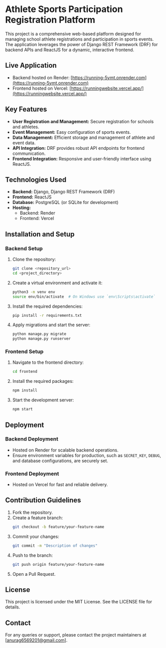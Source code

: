 # Athlete Sports Participation Registration Platform

This project is a comprehensive web-based platform designed for managing school athlete registrations and participation in sports events. The application leverages the power of Django REST Framework (DRF) for backend APIs and ReactJS for a dynamic, interactive frontend.

## Live Application
- Backend hosted on Render: [https://running-5ymt.onrender.com](https://running-5ymt.onrender.com)
- Frontend hosted on Vercel: [https://runningwebsite.vercel.app/](https://runningwebsite.vercel.app/)

## Key Features
- **User Registration and Management:** Secure registration for schools and athletes.
- **Event Management:** Easy configuration of sports events.
- **Data Management:** Efficient storage and management of athlete and event data.
- **API Integration:** DRF provides robust API endpoints for frontend communication.
- **Frontend Integration:** Responsive and user-friendly interface using ReactJS.

## Technologies Used
- **Backend:** Django, Django REST Framework (DRF)
- **Frontend:** ReactJS
- **Database:** PostgreSQL (or SQLite for development)
- **Hosting:** 
  - Backend: Render
  - Frontend: Vercel

## Installation and Setup

### Backend Setup
1. Clone the repository:
   ```bash
   git clone <repository_url>
   cd <project_directory>
   ```

2. Create a virtual environment and activate it:
   ```bash
   python3 -m venv env
   source env/bin/activate  # On Windows use `env\Scripts\activate`
   ```

3. Install the required dependencies:
   ```bash
   pip install -r requirements.txt
   ```

4. Apply migrations and start the server:
   ```bash
   python manage.py migrate
   python manage.py runserver
   ```

### Frontend Setup
1. Navigate to the frontend directory:
   ```bash
   cd frontend
   ```

2. Install the required packages:
   ```bash
   npm install
   ```

3. Start the development server:
   ```bash
   npm start
   ```

## Deployment
### Backend Deployment
- Hosted on Render for scalable backend operations.
- Ensure environment variables for production, such as `SECRET_KEY`, `DEBUG`, and database configurations, are securely set.

### Frontend Deployment
- Hosted on Vercel for fast and reliable delivery.

## Contribution Guidelines
1. Fork the repository.
2. Create a feature branch:
   ```bash
   git checkout -b feature/your-feature-name
   ```
3. Commit your changes:
   ```bash
   git commit -m "Description of changes"
   ```
4. Push to the branch:
   ```bash
   git push origin feature/your-feature-name
   ```
5. Open a Pull Request.

## License
This project is licensed under the MIT License. See the LICENSE file for details.

## Contact
For any queries or support, please contact the project maintainers at [anurag6569201@gmail.com].
